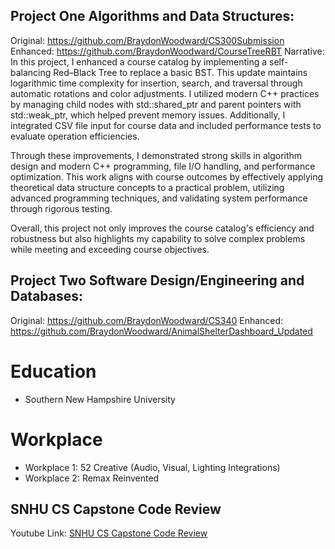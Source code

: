 ## Project One Algorithms and Data Structures:
Original: https://github.com/BraydonWoodward/CS300Submission
Enhanced: https://github.com/BraydonWoodward/CourseTreeRBT
Narrative: In this project, I enhanced a course catalog by implementing a self-balancing Red–Black Tree to replace a basic BST. This update maintains logarithmic time complexity for insertion, search, and traversal through automatic rotations and color adjustments. I utilized modern C++ practices by managing child nodes with std::shared_ptr and parent pointers with std::weak_ptr, which helped prevent memory issues. Additionally, I integrated CSV file input for course data and included performance tests to evaluate operation efficiencies.

Through these improvements, I demonstrated strong skills in algorithm design and modern C++ programming, file I/O handling, and performance optimization. This work aligns with course outcomes by effectively applying theoretical data structure concepts to a practical problem, utilizing advanced programming techniques, and validating system performance through rigorous testing.

Overall, this project not only improves the course catalog's efficiency and robustness but also highlights my capability to solve complex problems while meeting and exceeding course objectives.

## Project Two Software Design/Engineering and Databases: 
Original: https://github.com/BraydonWoodward/CS340
Enhanced: https://github.com/BraydonWoodward/AnimalShelterDashboard_Updated

# Education
- Southern New Hampshire University

# Workplace
- Workplace 1: 52 Creative (Audio, Visual, Lighting Integrations)
- Workplace 2: Remax Reinvented

## SNHU CS Capstone Code Review
Youtube Link: [SNHU CS Capstone Code Review](https://www.youtube.com/watch?v=pOqaEoRmagc)
